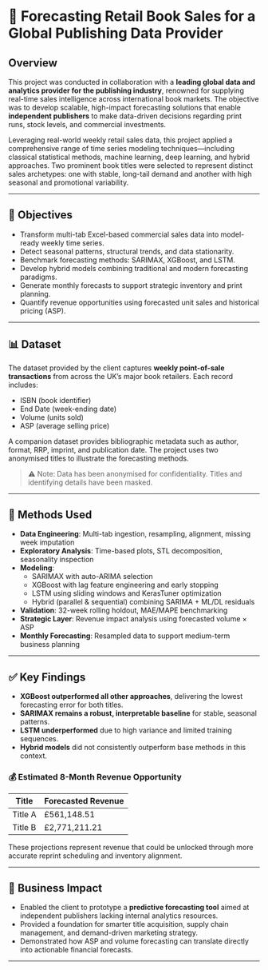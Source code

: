 # 📘 Forecasting Retail Book Sales for a Global Publishing Data Provider

## Overview
This project was conducted in collaboration with a **leading global data and analytics provider for the publishing industry**, renowned for supplying real-time sales intelligence across international book markets. The objective was to develop scalable, high-impact forecasting solutions that enable **independent publishers** to make data-driven decisions regarding print runs, stock levels, and commercial investments.

Leveraging real-world weekly retail sales data, this project applied a comprehensive range of time series modeling techniques—including classical statistical methods, machine learning, deep learning, and hybrid approaches. Two prominent book titles were selected to represent distinct sales archetypes: one with stable, long-tail demand and another with high seasonal and promotional variability.

---

## 🎯 Objectives
- Transform multi-tab Excel-based commercial sales data into model-ready weekly time series.
- Detect seasonal patterns, structural trends, and data stationarity.
- Benchmark forecasting methods: SARIMAX, XGBoost, and LSTM.
- Develop hybrid models combining traditional and modern forecasting paradigms.
- Generate monthly forecasts to support strategic inventory and print planning.
- Quantify revenue opportunities using forecasted unit sales and historical pricing (ASP).

---

## 📊 Dataset
The dataset provided by the client captures **weekly point-of-sale transactions** from across the UK’s major book retailers. Each record includes:
- ISBN (book identifier)
- End Date (week-ending date)
- Volume (units sold)
- ASP (average selling price)

A companion dataset provides bibliographic metadata such as author, format, RRP, imprint, and publication date. The project uses two anonymised titles to illustrate the forecasting methods.

> ⚠️ Note: Data has been anonymised for confidentiality. Titles and identifying details have been masked.

---

## 🧠 Methods Used
- **Data Engineering**: Multi-tab ingestion, resampling, alignment, missing week imputation
- **Exploratory Analysis**: Time-based plots, STL decomposition, seasonality inspection
- **Modeling**:
  - SARIMAX with auto-ARIMA selection
  - XGBoost with lag feature engineering and early stopping
  - LSTM using sliding windows and KerasTuner optimization
  - Hybrid (parallel & sequential) combining SARIMA + ML/DL residuals
- **Validation**: 32-week rolling holdout, MAE/MAPE benchmarking
- **Strategic Layer**: Revenue impact analysis using forecasted volume × ASP
- **Monthly Forecasting**: Resampled data to support medium-term business planning

---

## ✅ Key Findings
- **XGBoost outperformed all other approaches**, delivering the lowest forecasting error for both titles.
- **SARIMAX remains a robust, interpretable baseline** for stable, seasonal patterns.
- **LSTM underperformed** due to high variance and limited training sequences.
- **Hybrid models** did not consistently outperform base methods in this context.

### 💰 Estimated 8-Month Revenue Opportunity
| Title   | Forecasted Revenue |
|---------|--------------------|
| Title A | £561,148.51        |
| Title B | £2,771,211.21      |

These projections represent revenue that could be unlocked through more accurate reprint scheduling and inventory alignment.

---

## 🧾 Business Impact
- Enabled the client to prototype a **predictive forecasting tool** aimed at independent publishers lacking internal analytics resources.
- Provided a foundation for smarter title acquisition, supply chain management, and demand-driven marketing strategy.
- Demonstrated how ASP and volume forecasting can translate directly into actionable financial forecasts.

---


